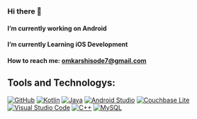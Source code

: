 ### Hi there 👋

 #### I’m currently working on Android
 #### I’m currently Learning iOS Development
 #### How to reach me: omkarshisode7@gmail.com

 ## Tools and Technologys:
[![GitHub](https://img.shields.io/badge/GitHub-000000?style=for-the-badge&logo=github)](https://github.com/)
[![Kotlin](https://img.shields.io/badge/Kotlin-0095D5?style=for-the-badge&logo=kotlin&logoColor=white)](https://kotlinlang.org/)
[![Java](https://img.shields.io/badge/Java-007396?style=for-the-badge&logo=java&logoColor=white)](https://www.java.com/)
[![Android Studio](https://img.shields.io/badge/Android%20Studio-3DDC84?style=for-the-badge&logo=android-studio&logoColor=white)](https://developer.android.com/studio)
[![Couchbase Lite](https://img.shields.io/badge/Couchbase%20Lite-EA2328?style=for-the-badge&logo=couchbase&logoColor=white)](https://www.couchbase.com/products/mobile/couchbase-lite)
[![Visual Studio Code](https://img.shields.io/badge/Visual%20Studio%20Code-007ACC?style=for-the-badge&logo=visual-studio-code&logoColor=white)](https://code.visualstudio.com/)
[![C++](https://img.shields.io/badge/C++-00599C?style=for-the-badge&logo=c%2B%2B&logoColor=white)](https://en.cppreference.com/w/)
[![MySQL](https://img.shields.io/badge/MySQL-4479A1?style=for-the-badge&logo=mysql&logoColor=white)](https://www.mysql.com/)




